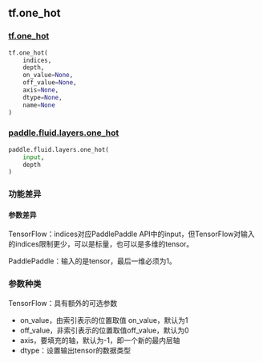 ## tf.one_hot

### [tf.one_hot](https://www.tensorflow.org/api_docs/python/tf/one_hot)

```python
tf.one_hot(
    indices,
    depth,
    on_value=None,
    off_value=None,
    axis=None,
    dtype=None,
    name=None
)
```

### [paddle.fluid.layers.one_hot](https://www.paddlepaddle.org.cn/documentation/docs/zh/1.5/api_cn/layers_cn/nn_cn.html#one-hot)

```python
paddle.fluid.layers.one_hot(
    input,
    depth
)
```

### 功能差异

#### 参数差异

TensorFlow：indices对应PaddlePaddle API中的input，但TensorFlow对输入的indices限制更少，可以是标量，也可以是多维的tensor。

PaddlePaddle：输入的是tensor，最后一维必须为1。

### 参数种类

TensorFlow：具有额外的可选参数

- on_value，由索引表示的位置取值 on_value，默认为1
- off_value，非索引表示的位置取值off_value，默认为0
- axis，要填充的轴，默认为-1，即一个新的最内层轴
- dtype：设置输出tensor的数据类型